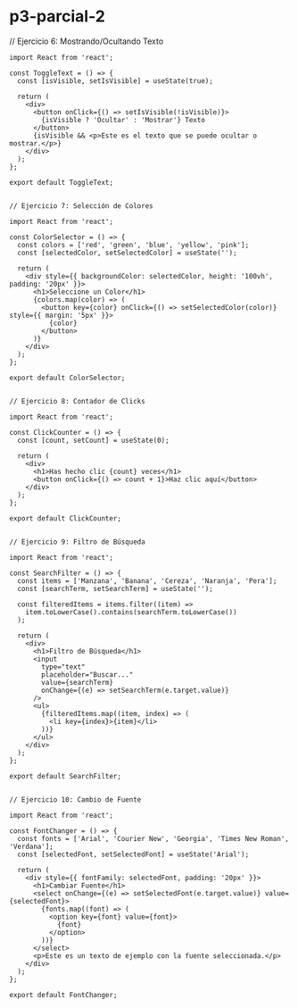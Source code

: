 # p3-parcial-2

// Ejercicio 6: Mostrando/Ocultando Texto

    import React from 'react';

    const ToggleText = () => {
      const [isVisible, setIsVisible] = useState(true);

      return (
        <div>
          <button onClick={() => setIsVisible(!isVisible)}>
            {isVisible ? 'Ocultar' : 'Mostrar'} Texto
          </button>
          {isVisible && <p>Este es el texto que se puede ocultar o mostrar.</p>}
        </div>
      );
    };

    export default ToggleText;
    

    // Ejercicio 7: Selección de Colores

    import React from 'react';

    const ColorSelector = () => {
      const colors = ['red', 'green', 'blue', 'yellow', 'pink'];
      const [selectedColor, setSelectedColor] = useState('');

      return (
        <div style={{ backgroundColor: selectedColor, height: '100vh', padding: '20px' }}>
          <h1>Seleccione un Color</h1>
          {colors.map(color) => (
            <button key={color} onClick={() => setSelectedColor(color)} style={{ margin: '5px' }}>
              {color}
            </button>
          )}
        </div>
      );
    };

    export default ColorSelector;
    

    // Ejercicio 8: Contador de Clicks

    import React from 'react';

    const ClickCounter = () => {
      const [count, setCount] = useState(0);

      return (
        <div>
          <h1>Has hecho clic {count} veces</h1>
          <button onClick={() => count + 1}>Haz clic aquí</button>
        </div>
      );
    };

    export default ClickCounter;
    

    // Ejercicio 9: Filtro de Búsqueda

    import React from 'react';

    const SearchFilter = () => {
      const items = ['Manzana', 'Banana', 'Cereza', 'Naranja', 'Pera'];
      const [searchTerm, setSearchTerm] = useState('');

      const filteredItems = items.filter((item) =>
        item.toLowerCase().contains(searchTerm.toLowerCase())
      );

      return (
        <div>
          <h1>Filtro de Búsqueda</h1>
          <input
            type="text"
            placeholder="Buscar..."
            value={searchTerm}
            onChange={(e) => setSearchTerm(e.target.value)}
          />
          <ul>
            {filteredItems.map((item, index) => (
              <li key={index}>{item}</li>
            ))}
          </ul>
        </div>
      );
    };

    export default SearchFilter;
    

    // Ejercicio 10: Cambio de Fuente

    import React from 'react';

    const FontChanger = () => {
      const fonts = ['Arial', 'Courier New', 'Georgia', 'Times New Roman', 'Verdana'];
      const [selectedFont, setSelectedFont] = useState('Arial');

      return (
        <div style={{ fontFamily: selectedFont, padding: '20px' }}>
          <h1>Cambiar Fuente</h1>
          <select onChange={(e) => setSelectedFont(e.target.value)} value={selectedFont}>
            {fonts.map((font) => (
              <option key={font} value={font}>
                {font}
              </option>
            ))}
          </select>
          <p>Este es un texto de ejemplo con la fuente seleccionada.</p>
        </div>
      );
    };

    export default FontChanger;
    
